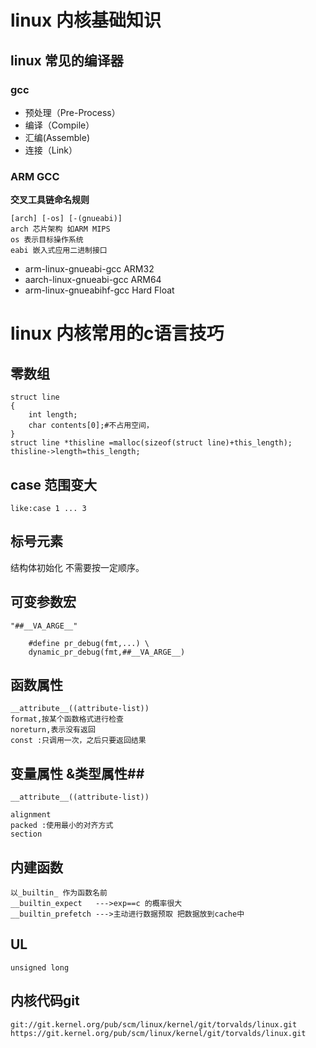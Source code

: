 # linux 内核基础知识 #
## linux 常见的编译器 ##

### gcc ###
- 预处理（Pre-Process）
- 编译（Compile）
- 汇编(Assemble)
- 连接（Link）


### ARM GCC ###

**交叉工具链命名规则**

    [arch] [-os] [-(gnueabi)]
    arch 芯片架构 如ARM MIPS
    os 表示目标操作系统
    eabi 嵌入式应用二进制接口

- arm-linux-gnueabi-gcc ARM32
- aarch-linux-gnueabi-gcc ARM64
- arm-linux-gnueabihf-gcc Hard Float


# linux 内核常用的c语言技巧 #

## 零数组 ##

	struct line
	{
		int length;
		char contents[0];#不占用空间，
	}
	struct line *thisline =malloc(sizeof(struct line)+this_length);
	thisline->length=this_length;
## case 范围变大 ##

	like:case 1 ... 3

## 标号元素 ##

结构体初始化 不需要按一定顺序。


## 可变参数宏 ##

    "##__VA_ARGE__"

		#define pr_debug(fmt,...) \
		dynamic_pr_debug(fmt,##__VA_ARGE__)
## 函数属性 ##

    __attribute__((attribute-list))
    format,按某个函数格式进行检查
	noreturn,表示没有返回
	const :只调用一次，之后只要返回结果

## 变量属性 &类型属性##
	__attribute__((attribute-list))
	
	alignment
	packed :使用最小的对齐方式
	section


## 内建函数 ##
	以_builtin_ 作为函数名前
    __builtin_expect   --->exp==c 的概率很大
    __builtin_prefetch --->主动进行数据预取 把数据放到cache中

## UL ##

    unsigned long

## 内核代码git ##

	git://git.kernel.org/pub/scm/linux/kernel/git/torvalds/linux.git
	https://git.kernel.org/pub/scm/linux/kernel/git/torvalds/linux.git

	





